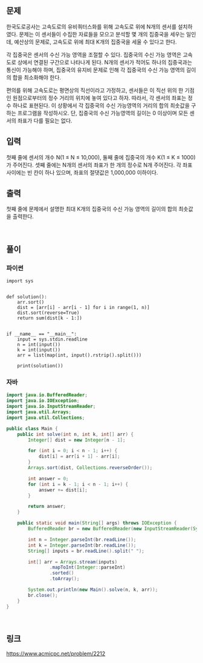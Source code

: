## 문제
한국도로공사는 고속도로의 유비쿼터스화를 위해 고속도로 위에 N개의 센서를 설치하였다. 문제는 이 센서들이 수집한 자료들을 모으고 분석할 몇 개의 집중국을 세우는 일인데, 예산상의 문제로, 고속도로 위에 최대 K개의 집중국을 세울 수 있다고 한다.

각 집중국은 센서의 수신 가능 영역을 조절할 수 있다. 집중국의 수신 가능 영역은 고속도로 상에서 연결된 구간으로 나타나게 된다. N개의 센서가 적어도 하나의 집중국과는 통신이 가능해야 하며, 집중국의 유지비 문제로 인해 각 집중국의 수신 가능 영역의 길이의 합을 최소화해야 한다.

편의를 위해 고속도로는 평면상의 직선이라고 가정하고, 센서들은 이 직선 위의 한 기점인 원점으로부터의 정수 거리의 위치에 놓여 있다고 하자. 따라서, 각 센서의 좌표는 정수 하나로 표현된다. 이 상황에서 각 집중국의 수신 가능영역의 거리의 합의 최솟값을 구하는 프로그램을 작성하시오. 단, 집중국의 수신 가능영역의 길이는 0 이상이며 모든 센서의 좌표가 다를 필요는 없다.

## 입력
첫째 줄에 센서의 개수 N(1 ≤ N ≤ 10,000), 둘째 줄에 집중국의 개수 K(1 ≤ K ≤ 1000)가 주어진다. 셋째 줄에는 N개의 센서의 좌표가 한 개의 정수로 N개 주어진다. 각 좌표 사이에는 빈 칸이 하나 있으며, 좌표의 절댓값은 1,000,000 이하이다.

## 출력
첫째 줄에 문제에서 설명한 최대 K개의 집중국의 수신 가능 영역의 길이의 합의 최솟값을 출력한다.

<br>

## 풀이
### 파이썬
```Python3
import sys


def solution():
    arr.sort()
    dist = [arr[i] - arr[i - 1] for i in range(1, n)]
    dist.sort(reverse=True)
    return sum(dist[k - 1:])


if __name__ == "__main__":
    input = sys.stdin.readline
    n = int(input())
    k = int(input())
    arr = list(map(int, input().rstrip().split()))

    print(solution())
```

### 자바
```java
import java.io.BufferedReader;
import java.io.IOException;
import java.io.InputStreamReader;
import java.util.Arrays;
import java.util.Collections;

public class Main {
    public int solve(int n, int k, int[] arr) {
        Integer[] dist = new Integer[n - 1];

        for (int i = 0; i < n - 1; i++) {
            dist[i] = arr[i + 1] - arr[i];
        }
        Arrays.sort(dist, Collections.reverseOrder());

        int answer = 0;
        for (int i = k - 1; i < n - 1; i++) {
            answer += dist[i];
        }

        return answer;
    }

    public static void main(String[] args) throws IOException {
        BufferedReader br = new BufferedReader(new InputStreamReader(System.in));

        int n = Integer.parseInt(br.readLine());
        int k = Integer.parseInt(br.readLine());
        String[] inputs = br.readLine().split(" ");

        int[] arr = Arrays.stream(inputs)
                .mapToInt(Integer::parseInt)
                .sorted()
                .toArray();

        System.out.println(new Main().solve(n, k, arr));
        br.close();
    }
}
```

<br>

## 링크
https://www.acmicpc.net/problem/2212
